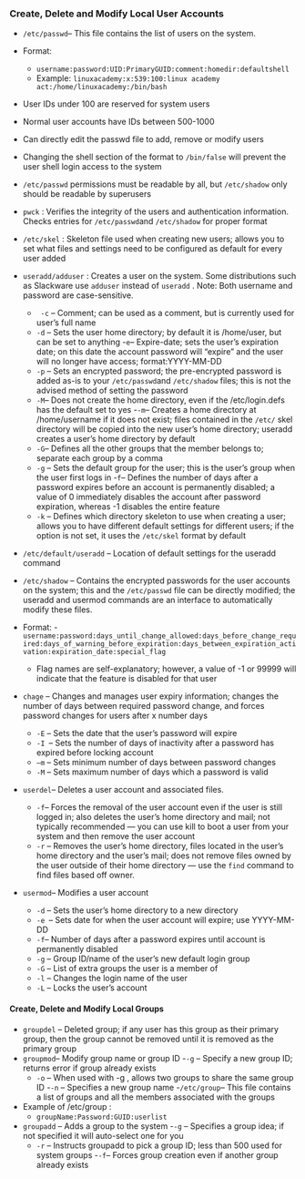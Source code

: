 ### Create, Delete and Modify Local User Accounts

- ```/etc/passwd```– This file contains the list of users on the system.
- Format:
  - ```username:password:UID:PrimaryGUID:comment:homedir:defaultshell```
  - Example: ```linuxacademy:x:539:100:linux academy act:/home/linuxacademy:/bin/bash```
- User IDs under 100 are reserved for system users
- Normal user accounts have IDs between 500-1000
- Can directly edit the passwd file to add, remove or modify users
- Changing the shell section of the format to ```/bin/false``` will prevent the user shell login access to the system
- ```/etc/passwd``` permissions must be readable by all, but ```/etc/shadow``` only should be readable by superusers
- ```pwck``` : Verifies the integrity of the users and authentication information. Checks entries for ```/etc/passwd```and ```/etc/shadow``` for proper format
- ```/etc/skel``` :  Skeleton file used when creating new users; allows you to set what files and settings need to be configured as default for every user added
- ```useradd/adduser``` : Creates a user on the system. Some distributions such as Slackware use ```adduser``` instead of ```useradd``` . Note: Both username and password are case-sensitive.
  - ``` -c``` – Comment; can be used as a comment, but is currently used for user’s full name
  - ```-d``` – Sets the user home directory; by default it is /home/user, but can be set to anything
  -```e```– Expire-date; sets the user’s expiration date; on this date the account password will “expire” and the user will no longer have access; format:YYYY-MM-DD
  - ```-p``` – Sets an encrypted password; the pre-encrypted password is added as-is to your ```/etc/passwd```and ```/etc/shadow``` files; this is not the advised method of setting the password
  - ```-M```– Does not create the home directory, even if the /etc/login.defs has the default set to yes
  -```-m```– Creates a home directory at /home/username if it does not exist; files contained in the ```/etc/``` skel directory will be copied into the new user’s home directory; useradd creates a user’s home directory by default
  - ```-G```– Defines all the other groups that the member belongs to; separate each group by a comma
  - ```-g``` – Sets the default group for the user; this is the user’s group when the user first logs in
  -```f```– Defines the number of days after a password expires before an account is permanently disabled; a value of 0 immediately disables the account after password expiration, whereas -1 disables the entire feature
  - ```-k``` – Defines which directory skeleton to use when creating a user; allows you to have different default settings for different users; if the option is not set, it uses the ```/etc/skel``` format by default
- ```/etc/default/useradd``` – Location of default settings for the useradd command
- ```/etc/shadow``` – Contains the encrypted passwords for the user accounts on the system; this and the ```/etc/passwd``` file can be directly modified; the useradd and usermod commands are an interface to automatically modify these files.

- Format:
  -```username:password:days_until_change_allowed:days_before_change_required:days_of_warning_before_expiration:days_between_expiration_activation:expiration_date:special_flag```
  
  - Flag names are self-explanatory; however, a value of -1 or 99999 will indicate that the feature is
disabled for that user

- ```chage``` – Changes and manages user expiry information; changes the number of days between
required password change, and forces password changes for users after x number days
  - ```-E``` – Sets the date that the user’s password will expire
  - ```-I ```– Sets the number of days of inactivity after a password has expired before locking account
  - ```–m``` – Sets minimum number of days between password changes
  - ```-M``` – Sets maximum number of days which a password is valid

- ```userdel```– Deletes a user account and associated files.
  - ```-f```– Forces the removal of the user account even if the user is still logged in; also deletes the user’s home directory and mail; not typically recommended — you can use kill to boot a user
from your system and then remove the user account
  - ```-r``` – Removes the user’s home directory, files located in the user’s home directory and the
user’s mail; does not remove files owned by the user outside of their home directory — use the
```find``` command to find files based off owner.

- ```usermod```– Modifies a user account
  - ```-d``` – Sets the user’s home directory to a new directory
  - ```-e ```– Sets date for when the user account will expire; use YYYY-MM-DD
  - ```-f```– Number of days after a password expires until account is permanently disabled
  - ```-g``` – Group ID/name of the user’s new default login group
  - ```-G``` – List of extra groups the user is a member of
  - ```-l``` – Changes the login name of the user
  - ```-L``` – Locks the user’s account
  
 #### Create, Delete and Modify Local Groups

- ```groupdel``` – Deleted group; if any user has this group as their primary group, then the group cannot be removed until it is removed as the primary group
- ```groupmod```– Modify group name or group ID
  -```-g``` – Specify a new group ID; returns error if group already exists
  - ```-o``` – When used with -g , allows two groups to share the same group ID
  -```-n``` – Specifies a new group name
-```/etc/group```– This file contains a list of groups and all the members associated with the groups
- Example of /etc/group :
  - ```groupName:Password:GUID:userlist```
- ```groupadd``` – Adds a group to the system
  -```-g``` – Specifies a group idea; if not specified it will auto-select one for you
  - ```-r``` – Instructs groupadd to pick a group ID; less than 500 used for system groups
  -```-f```– Forces group creation even if another group already exists
  
  
